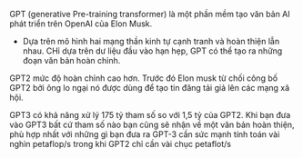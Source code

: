 GPT (generative Pre-training transformer) là một phần mềm tạo văn bản AI phát triển trên OpenAI của Elon Musk.
- Dựa trên mô hình hai mạng thần kinh tự cạnh tranh và hoàn thiện lẫn nhau. CHỉ dựa trên dư liệu đầu vào hạn hẹp, GPT có thể tạo ra những đoạn văn bản hoàn chỉnh.

GPT2 mức độ hoàn chỉnh cao hơn. Trước đó Elon musk từ chối công bố GPT2 bởi ông lo ngại nó được dùng để tạo tin đăng tải giả lên các mạng xã hội.

GPT3 có khả năng xử lý 175 tỷ tham số so với 1,5 tỷ của GPT2.
Khi bạn đưa vào GPT3 bất cứ tham số nào bạn cũng sẽ nhận về một văn bản hoàn thiện, phù hợp nhất với những gì bạn đưa ra
GPT-3 cần sức mạnh tính toán vài nghìn petaflop/s trong khi GPT2 chỉ cần vài chục petaflot/s